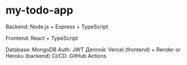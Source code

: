 # my-todo-app

Backend: Node.js + Express + TypeScript

Frontend: React + TypeScript

Database: MongoDB
Auth: JWT
Деплой: Vercel (frontend) + Render or Heroku (backend)
CI/CD: GitHub Actions
